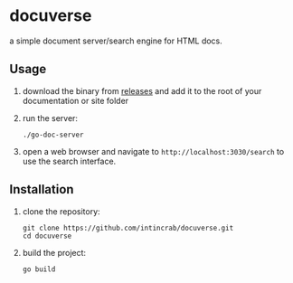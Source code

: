 # docuverse

a simple document server/search engine for HTML docs.

## Usage

1. download the binary from [releases](https://github.com/intincrab/docuverse/releases) and add it to the root of your documentation or site folder

2. run the server:
   ```
   ./go-doc-server
   ```

3. open a web browser and navigate to `http://localhost:3030/search` to use the search interface.

## Installation

1. clone the repository:
   ```
   git clone https://github.com/intincrab/docuverse.git
   cd docuverse
   ```

2. build the project:
   ```
   go build
   ```
   